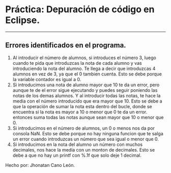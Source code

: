 # Práctica: Depuración de código en Eclipse.
---

## Errores identificados en el programa.

1. Al introducir el número de alumnos, si introduces el número 3, luego cuando te pida que introduzcas la nota de cada alumno y vas introduciendo la nota del alumno. Te llega a decir que introduzcas 4 alumnos en vez de 3, ya que el 0 tambien cuenta. Esto se debe porque la variable contador es igual a 0.
2. Si introducimos una nota de alumno mayor que 10 te da un error, pero aunque te de el error sigue ejecutando y puedes seguir poniendo las notas de los demas alumnos. Y al introducir todas las notas, te hace la media con el número introducido que era mayor que 10. Esto se debe a que la operación de sumar la nota esta dentro del bucle, donde se encuentra si la nota es mayor a 10 o menor que 0 te da un error. entonces suma todas las notas aunque sean mayor que 10 o menor que 0.
3. Si introducimos en el número de alumnos, un 0 o menos nos da por consola NaN. Esto se debe porque no hay ninguna funcion que te salga un error cuando introduzcas un número que sea igual o menor que 0.
4. Si introducimos en la nota del alumno un número con muchos decimales, nos hace la media con un monton de decimales. Esto se debe a que no hay un printf con %.1f que solo deje 1 decimal.




Hecho por: Jhonatan Cano León.
